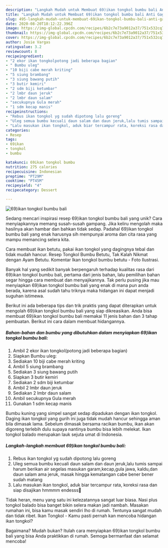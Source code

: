 ```yaml
---
description: "Langkah Mudah untuk Membuat 69)ikan tongkol bumbu bali Anti Gagal"
title: "Langkah Mudah untuk Membuat 69)ikan tongkol bumbu bali Anti Gagal"
slug: 495-langkah-mudah-untuk-membuat-69ikan-tongkol-bumbu-bali-anti-gagal
date: 2020-08-20T18:12:22.396Z
image: https://img-global.cpcdn.com/recipes/6b2c7e73a9012a37/751x532cq70/69ikan-tongkol-bumbu-bali-foto-resep-utama.jpg
thumbnail: https://img-global.cpcdn.com/recipes/6b2c7e73a9012a37/751x532cq70/69ikan-tongkol-bumbu-bali-foto-resep-utama.jpg
cover: https://img-global.cpcdn.com/recipes/6b2c7e73a9012a37/751x532cq70/69ikan-tongkol-bumbu-bali-foto-resep-utama.jpg
author: Josie Vargas
ratingvalue: 3.2
reviewcount: 8
recipeingredient:
- "2 ekor ikan tongkolpotong jadi beberapa bagian"
- " Bumbu uleg"
- "10 biji cabe merah kriting"
- "5 siung brambang"
- "3 siung bawang putih"
- "3 butir kemiri"
- "2 sdm biji ketumbar"
- "2 lmbr daun jeruk"
- "2 lmbr daun salam"
- "secukupnya Gula merah"
- "1 sdm kecap manis"
recipeinstructions:
- "Rebus ikan tongkol yg sudah dipotong lalu goreng"
- "Uleg semua bumbu kecuali daun salam dan daun jeruk,lalu tumis sampai harum berikan air segelas masukan garam,kecap,gula jawa, kaldu,dan daun salam ama jeruk, masak hingga kematangan cabe bener bener sudah matang"
- "Lalu masukan ikan tongkol, aduk biar tercampur rata, koreksi rasa dan siap disajikan hmmmm endesss🤗"
categories:
- Resep
tags:
- 69ikan
- tongkol
- bumbu

katakunci: 69ikan tongkol bumbu 
nutrition: 275 calories
recipecuisine: Indonesian
preptime: "PT29M"
cooktime: "PT45M"
recipeyield: "4"
recipecategory: Dessert

---
```



![69)ikan tongkol bumbu bali](https://img-global.cpcdn.com/recipes/6b2c7e73a9012a37/751x532cq70/69ikan-tongkol-bumbu-bali-foto-resep-utama.jpg)

Sedang mencari inspirasi resep 69)ikan tongkol bumbu bali yang unik? Cara menyiapkannya memang susah-susah gampang. Jika keliru mengolah maka hasilnya akan hambar dan bahkan tidak sedap. Padahal 69)ikan tongkol bumbu bali yang enak harusnya sih mempunyai aroma dan cita rasa yang mampu memancing selera kita.

Cara membuat ikan betutu, pakai ikan tongkol yang dagingnya tebal dan tidak mudah hancur. Resep Tongkol Bumbu Betutu, Tak Kalah Nikmat dengan Ayam Betutu. Komentar Ikan tongkol bumbu betutu - Foto Ilustrasi.

Banyak hal yang sedikit banyak berpengaruh terhadap kualitas rasa dari 69)ikan tongkol bumbu bali, pertama dari jenis bahan, lalu pemilihan bahan segar hingga cara membuat dan menyajikannya. Tak perlu pusing jika mau menyiapkan 69)ikan tongkol bumbu bali yang enak di mana pun anda berada, karena asal sudah tahu triknya maka hidangan ini dapat menjadi suguhan istimewa.


Berikut ini ada beberapa tips dan trik praktis yang dapat diterapkan untuk mengolah 69)ikan tongkol bumbu bali yang siap dikreasikan. Anda bisa membuat 69)ikan tongkol bumbu bali memakai 11 jenis bahan dan 3 tahap pembuatan. Berikut ini cara dalam membuat hidangannya.

<!--inarticleads1-->

##### Bahan-bahan dan bumbu yang dibutuhkan dalam menyiapkan 69)ikan tongkol bumbu bali:

1. Ambil 2 ekor ikan tongkol(potong jadi beberapa bagian)
1. Siapkan  Bumbu uleg:
1. Sediakan 10 biji cabe merah kriting
1. Ambil 5 siung brambang
1. Sediakan 3 siung bawang putih
1. Siapkan 3 butir kemiri
1. Sediakan 2 sdm biji ketumbar
1. Ambil 2 lmbr daun jeruk
1. Sediakan 2 lmbr daun salam
1. Ambil secukupnya Gula merah
1. Gunakan 1 sdm kecap manis


Bumbu kuning yang simpel sangat sedap dipadukan dengan ikan tongkol. Daging ikan tongkol yang gurih ini juga tidak mudah hancur sehingga aman bila dimasak lama. Sebelum dimasak bersama racikan bumbu, ikan akan digoreng terlebih dulu supaya nantinya bumbu bisa lebih melekat. Ikan tongkol balado merupakan lauk sejuta umat di Indonesia. 

<!--inarticleads2-->

##### Langkah-langkah membuat 69)ikan tongkol bumbu bali:

1. Rebus ikan tongkol yg sudah dipotong lalu goreng
1. Uleg semua bumbu kecuali daun salam dan daun jeruk,lalu tumis sampai harum berikan air segelas masukan garam,kecap,gula jawa, kaldu,dan daun salam ama jeruk, masak hingga kematangan cabe bener bener sudah matang
1. Lalu masukan ikan tongkol, aduk biar tercampur rata, koreksi rasa dan siap disajikan hmmmm endesss🤗


Tidak heran, menu yang satu ini kelezatannya sangat luar biasa. Nasi plus tongkol balado bisa banget bikin selera makan jadi nambah. Masakan rumahan ini, bisa kamu masak sendiri lho di rumah. Tentunya sangat mudah dan tidak ribet. Ikan Tongkol - Kamu pasti pernah kan mencoba hidangan ikan tongkol? 

Bagaimana? Mudah bukan? Itulah cara menyiapkan 69)ikan tongkol bumbu bali yang bisa Anda praktikkan di rumah. Semoga bermanfaat dan selamat mencoba!
